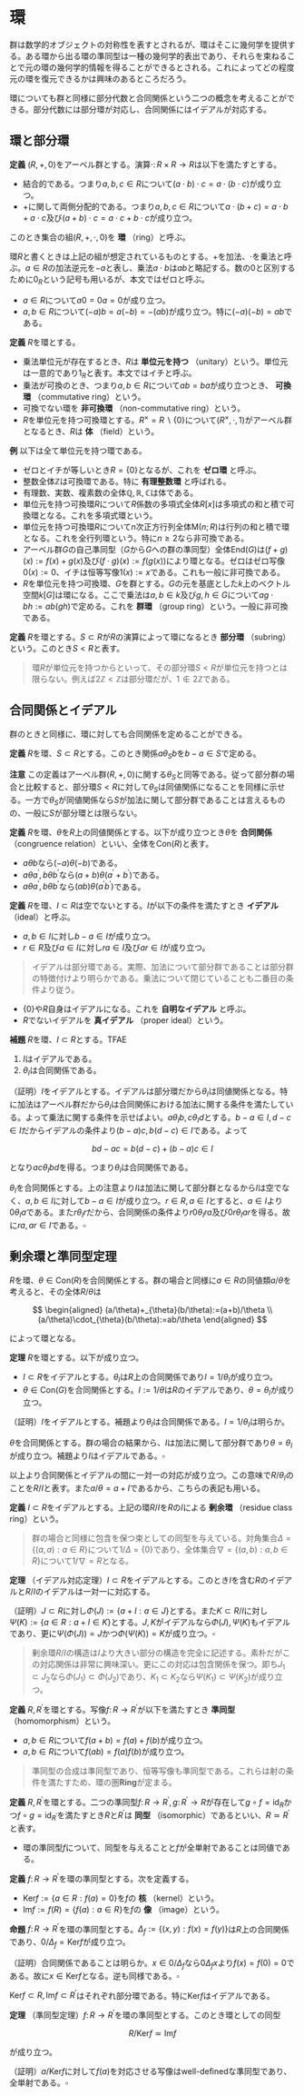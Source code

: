 
# 環

群は数学的オブジェクトの対称性を表すとされるが、環はそこに幾何学を提供する。ある環から出る環の準同型は一種の幾何学的表出であり、それらを束ねることで元の環の幾何学的情報を得ることができるとされる。これによってどの程度元の環を復元できるかは興味のあるところだろう。

環についても群と同様に部分代数と合同関係という二つの概念を考えることができる。部分代数には部分環が対応し、合同関係にはイデアルが対応する。

## 環と部分環

__定義__ $(R, +, 0)$をアーベル群とする。演算$\cdot\colon R\times R\rightarrow R$は以下を満たすとする。

- 結合的である。つまり$a, b, c\in R$について$(a\cdot b)\cdot c=a\cdot(b\cdot c)$が成り立つ。
- $+$に関して両側分配的である。つまり$a, b, c\in R$について$a\cdot(b+c)=a\cdot b+a\cdot c$及び$(a+b)\cdot c=a\cdot c+b\cdot c$が成り立つ。

このとき集合の組$(R, +, \cdot, 0)$を **環** （ring）と呼ぶ。

環$R$と書くときは上記の組が想定されているものとする。$+$を加法、$\cdot$を乗法と呼ぶ。$a\in R$の加法逆元を$-a$と表し、乗法$a\cdot b$は$ab$と略記する。数の$0$と区別するために$0_{R}$という記号も用いるが、本文ではゼロと呼ぶ。

- $a\in R$について$a0=0a=0$が成り立つ。
- $a, b\in R$について$(-a)b=a(-b)=-(ab)$が成り立つ。特に$(-a)(-b)=ab$である。

__定義__ $R$を環とする。
- 乗法単位元が存在するとき、$R$は **単位元を持つ** （unitary）という。単位元は一意的であり$1_{R}$と表す。本文ではイチと呼ぶ。
- 乗法が可換のとき、つまり$a, b\in R$について$ab=ba$が成り立つとき、 **可換環** （commutative ring）という。
- 可換でない環を **非可換環** （non-commutative ring）という。
- $R$を単位元を持つ可換環とする。$R^{\times}=R\backslash\lbrace 0 \rbrace$について$(R^{\times}, \cdot, 1)$がアーベル群となるとき、$R$は **体** （field）という。

__例__ 以下は全て単位元を持つ環である。

- ゼロとイチが等しいとき$R=\lbrace 0 \rbrace$となるが、これを **ゼロ環** と呼ぶ。
- 整数全体$\mathbb{Z}$は可換環である。特に **有理整数環** と呼ばれる。
- 有理数、実数、複素数の全体$\mathbb{Q}, \mathbb{R}, \mathbb{C}$は体である。
- 単位元を持つ可換環$R$について$R$係数の多項式全体$R\lbrack x \rbrack$は多項式の和と積で可換環となる。これを多項式環という。
- 単位元を持つ可換環$R$について$n$次正方行列全体$\mathrm{M}(n; R)$は行列の和と積で環となる。これを全行列環という。特に$n\ge 2$なら非可換である。
- アーベル群$G$の自己準同型（$G$から$G$への群の準同型）全体$\mathrm{End}(G)$は$(f+g)(x):=f(x)+g(x)$及び$(f\cdot g)(x):=f(g(x))$により環となる。ゼロはゼロ写像$0(x):=0$、イチは恒等写像$1(x):=x$である。これも一般に非可換である。
- $R$を単位元を持つ可換環、$G$を群とする。$G$の元を基底とした$k$上のベクトル空間$k\lbrack G \rbrack$は環になる。ここで乗法は$a, b\in k$及び$g, h\in G$について$ag\cdot bh:=ab(gh)$で定める。これを **群環** （group ring）という。一般に非可換である。

__定義__ $R$を環とする。$S\subset R$が$R$の演算によって環になるとき **部分環** （subring）という。このとき$S\lt R$と表す。

> 環$R$が単位元を持つからといって、その部分環$S\lt R$が単位元を持つとは限らない。例えば$2\mathbb{Z}\lt\mathbb{Z}$は部分環だが、$1\notin 2\mathbb{Z}$である。


## 合同関係とイデアル

群のときと同様に、環に対しても合同関係を定めることができる。

__定義__ $R$を環、$S\subset R$とする。このとき関係$a\theta_{S}b$を$b-a\in S$で定める。

__注意__ この定義はアーベル群$(R, +, 0)$に関する$\theta_{S}$と同等である。従って部分群の場合と比較すると、部分環$S\lt R$に対して$\theta_{S}$は同値関係になることを同様に示せる。一方で$\theta_{S}$が同値関係なら$S$が加法に関して部分群であることは言えるものの、一般に$S$が部分環とは限らない。

__定義__ $R$を環、$\theta$を$R$上の同値関係とする。以下が成り立つとき$\theta$を **合同関係** （congruence relation）といい、全体を$\mathrm{Con}(R)$と表す。

- $a\theta b$なら$(-a)\theta(-b)$である。
- $a\theta a^{\prime}, b\theta b^{\prime}$なら$(a+b)\theta(a^{\prime}+b^{\prime})$である。
- $a\theta a^{\prime}, b\theta b^{\prime}$なら$(ab)\theta(a^{\prime}b^{\prime})$である。

__定義__ $R$を環、$I\subset R$は空でないとする。$I$が以下の条件を満たすとき **イデアル** （ideal）と呼ぶ。

- $a, b\in I$に対し$b-a\in I$が成り立つ。
- $r\in R$及び$a\in I$に対し$ra\in I$及び$ar\in I$が成り立つ。

> イデアルは部分環である。実際、加法について部分群であることは部分群の特徴付けより明らかである。乗法について閉じていることも二番目の条件より従う。

- $\lbrace 0 \rbrace$や$R$自身はイデアルになる。これを **自明なイデアル** と呼ぶ。
- $R$でないイデアルを **真イデアル** （proper ideal）という。

__補題__ $R$を環、$I\subset R$とする。TFAE

1. $I$はイデアルである。
1. $\theta_{I}$は合同関係である。

（証明）$I$をイデアルとする。イデアルは部分環だから$\theta_{I}$は同値関係となる。特に加法はアーベル群だから$\theta_{I}$は合同関係における加法に関する条件を満たしている。よって乗法に関する条件を示せばよい。$a\theta_{I}b, c\theta_{I}d$とする。$b-a\in I, d-c\in I$だからイデアルの条件より$(b-a)c, b(d-c)\in I$である。よって

$$
bd-ac=b(d-c)+(b-a)c\in I
$$

となり$ac\theta_{I}bd$を得る。つまり$\theta_{I}$は合同関係である。

$\theta_{I}$を合同関係とする。上の注意より$I$は加法に関して部分群となるから$I$は空でなく、$a, b\in I$に対して$b-a\in I$が成り立つ。$r\in R, a\in I$とすると、$a\in I$より$0\theta_{I}a$である。また$r\theta_{I}r$だから、合同関係の条件より$r0\theta_{I}ra$及び$0r\theta_{I}ar$を得る。故に$ra, ar\in I$である。$\square$


## 剰余環と準同型定理

$R$を環、$\theta\in\mathrm{Con}(R)$を合同関係とする。群の場合と同様に$a\in R$の同値類$a/\theta$を考えると、その全体$R/\theta$は

$$
\begin{aligned}
(a/\theta)+_{\theta}(b/\theta):=(a+b)/\theta \\
(a/\theta)\cdot_{\theta}(b/\theta):=ab/\theta
\end{aligned}
$$

によって環となる。

__定理__ $R$を環とする。以下が成り立つ。

- $I\subset R$をイデアルとする。$\theta_{I}$は$R$上の合同関係であり$I=1/\theta_{I}$が成り立つ。
- $\theta\in\mathrm{Con}(G)$を合同関係とする。$I:=1/\theta$は$R$のイデアルであり、$\theta=\theta_{I}$が成り立つ。

（証明）$I$をイデアルとする。補題より$\theta_{I}$は合同関係である。$I=1/\theta_{I}$は明らか。

$\theta$を合同関係とする。群の場合の結果から、$I$は加法に関して部分群であり$\theta=\theta_{I}$が成り立つ。補題より$I$はイデアルである。$\square$

以上より合同関係とイデアルの間に一対一の対応が成り立つ。この意味で$R/\theta_{I}$のことを$R/I$と表す。また$a/\theta=a+I$であるから、こちらの表記も用いる。

__定義__ $I\subset R$をイデアルとする。上記の環$R/I$を$R$の$I$による **剰余環** （residue class ring）という。

> 群の場合と同様に包含を保つ束としての同型を与えている。対角集合$\Delta=\lbrace (a, a) : a\in R \rbrace$について$1/\Delta=\lbrace 0 \rbrace$であり、全体集合$\nabla=\lbrace (a, b) : a, b\in R \rbrace$について$1/\nabla=R$となる。

__定理__ （イデアル対応定理）$I\subset R$をイデアルとする。このとき$I$を含む$R$のイデアルと$R/I$のイデアルは一対一に対応する。

（証明）$J\subset R$に対し$\Phi(J):=\lbrace a+I : a\in J \rbrace$とする。また$K\subset R/I$に対し$\Psi(K):=\lbrace a\in R : a+I\in K \rbrace$とする。$J, K$がイデアルなら$\Phi(J), \Psi(K)$もイデアルであり、更に$\Psi(\Phi(J))=J$かつ$\Phi(\Psi(K))=K$が成り立つ。$\square$

> 剰余環$R/I$の構造は$I$より大きい部分の構造を完全に記述する。素朴だがこの対応関係は非常に興味深い。更にこの対応は包含関係を保つ。即ち$J_{1}\subset J_{2}$なら$\Phi(J_{1})\subset\Phi(J_{2})$であり、$K_{1}\subset K_{2}$なら$\Psi(K_{1})\subset\Psi(K_{2})$が成り立つ。

__定義__ $R, R^{\prime}$を環とする。写像$f\colon R\rightarrow R^{\prime}$が以下を満たすとき **準同型** （homomorphism）という。

- $a, b\in R$について$f(a+b)=f(a)+f(b)$が成り立つ。
- $a, b\in R$について$f(ab)=f(a)f(b)$が成り立つ。

> 準同型の合成は準同型であり、恒等写像も準同型である。これらは射の条件を満たすため、環の圏$\mathbf{Ring}$が定まる。

__定義__ $R, R^{\prime}$を環とする。二つの準同型$f\colon R\rightarrow R^{\prime}, g\colon R^{\prime}\rightarrow R$が存在して$g\circ f=\mathrm{id}_{R}$かつ$f\circ g=\mathrm{id}_{R^{\prime}}$を満たすとき$R$と$R^{\prime}$は **同型** （isomorphic）であるといい、$R\simeq R^{\prime}$と表す。

- 環の準同型$f$について、同型を与えることと$f$が全単射であることは同値である。

__定義__ $f\colon R\rightarrow R^{\prime}$を環の準同型とする。次を定義する。

- $\mathrm{Ker}f:=\lbrace a\in R : f(a)=0 \rbrace$を$f$の **核** （kernel）という。
- $\mathrm{Im}f:=f(R)=\lbrace f(a) : a\in R \rbrace$を$f$の **像** （image）という。

__命題__ $f\colon R\rightarrow R^{\prime}$を環の準同型とする。$\Delta_{f}:=\lbrace (x, y) : f(x)=f(y) \rbrace$は$R$上の合同関係であり、$0/\Delta_{f}=\mathrm{Ker}f$が成り立つ。

（証明）合同関係であることは明らか。$x\in 0/\Delta_{f}$なら$0\Delta_{f}x$より$f(x)=f(0)=0$である。故に$x\in\mathrm{Ker}f$となる。逆も同様である。$\square$

$\mathrm{Ker}f\subset R, \mathrm{Im}f\subset R^{\prime}$はそれぞれ部分環である。特に$\mathrm{Ker}f$はイデアルである。

__定理__ （準同型定理）$f\colon R\rightarrow R^{\prime}$を環の準同型とする。このとき環としての同型

$$
R/\mathrm{Ker}f\simeq\mathrm{Im}f
$$

が成り立つ。

（証明）$a/\mathrm{Ker}f$に対して$f(a)$を対応させる写像はwell-definedな準同型であり、全単射である。$\square$
